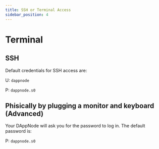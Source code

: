 ```yaml
---
title: SSH or Terminal Access
sidebar_position: 4
---
```


# Terminal

## SSH

Default credentials for SSH access are:

U: `dappnode`

P: `dappnode.s0`

## Phisically by plugging a monitor and keyboard (Advanced)

Your DAppNode will ask you for the password to log in. The default password is:

P: `dappnode.s0`
